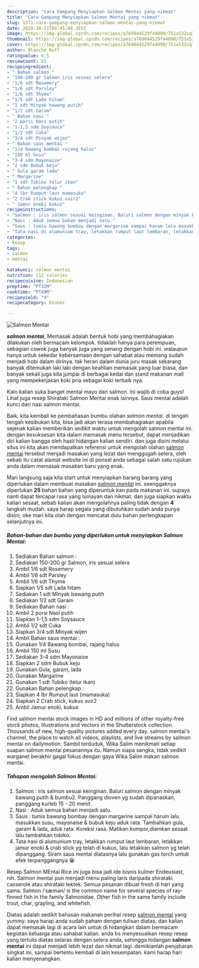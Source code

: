 ```yaml
---
description: "Cara Gampang Menyiapkan Salmon Mentai yang nikmat"
title: "Cara Gampang Menyiapkan Salmon Mentai yang nikmat"
slug: 1571-cara-gampang-menyiapkan-salmon-mentai-yang-nikmat
date: 2020-10-21T04:45:04.355Z
image: https://img-global.cpcdn.com/recipes/a769044529f44090/751x532cq70/salmon-mentai-foto-resep-utama.jpg
thumbnail: https://img-global.cpcdn.com/recipes/a769044529f44090/751x532cq70/salmon-mentai-foto-resep-utama.jpg
cover: https://img-global.cpcdn.com/recipes/a769044529f44090/751x532cq70/salmon-mentai-foto-resep-utama.jpg
author: Blanche Huff
ratingvalue: 4.5
reviewcount: 15
recipeingredient:
- " Bahan salmon "
- "150-200 gr Salmon iris sesuai selera"
- "1/6 sdt Rosemery"
- "1/6 sdt Parsley"
- "1/6 sdt Thyme"
- "1/5 sdt Lada hitam"
- "1 sdt Minyak bawang putih"
- "1/2 sdt Garam"
- " Bahan nasi "
- "2 porsi Nasi putih"
- "1-1,5 sdm Soysauce"
- "1/2 sdt Cuka"
- "3/4 sdt Minyak wijen"
- " Bahan saus mentai "
- "1/4 Bawang bombai rajang halus"
- "150 ml Susu"
- "3-4 sdm Mayonaise"
- "2 sdm Bubuk keju"
- " Gula garam lada"
- " Margarine"
- "1 sdt Tobiko telur ikan"
- " Bahan pelengkap "
- "4 lbr Rumput laut mamasuka"
- "2 Crab stick kukus suir2"
- " Jamur enoki kukus"
recipeinstructions:
- "Salmon : iris salmon sesuai keinginan. Baluri salmon dengan minyak bawang putih &amp; bumbu2. Panggang dioven yg sudah dipanaskan, panggang kurleb 15 - 20 menit."
- "Nasi : Aduk semua bahan menjadi satu."
- "Saus : tumis bawang bombay dengan margarine sampai harum lalu masukkan susu, mayonaise &amp; bubuk keju aduk rata. Tambahkan gula, garam &amp; lada, aduk rata. Koreksi rasa. Matikan kompor,diamkan sesaat lalu tambahkan tobiko."
- "Tata nasi di alumunium tray, letakkan rumput laut lembaran, letakkan jamur enoki &amp; crab stick yg telah di kukus, lalu letakkan salmon yg telah dipanggang. Siram saus mentai diatasnya lalu gunakan gas torch untuk efek terpanggangnya 😁"
categories:
- Resep
tags:
- salmon
- mentai

katakunci: salmon mentai 
nutrition: 112 calories
recipecuisine: Indonesian
preptime: "PT32M"
cooktime: "PT49M"
recipeyield: "4"
recipecategory: Dinner

---
```



![Salmon Mentai](https://img-global.cpcdn.com/recipes/a769044529f44090/751x532cq70/salmon-mentai-foto-resep-utama.jpg)

<b><i>salmon mentai</i></b>, Memasak adalah bentuk hobi yang membahagiakan dilakukan oleh bermacam kelompok. tidaklah hanya para perempuan, sebagian cowok juga banyak juga yang senang dengan hobi ini. walaupun hanya untuk sekedar kebersamaan dengan sahabat atau memang sudah menjadi hobi dalam dirinya. tak heran dalam dunia juru masak sekarang banyak ditemukan laki laki dengan keahlian memasak yang luar biasa, dan banyak sekali juga kita jumpai di berbagai kedai dan stand makanan mall yang mempekerjakan koki pria sebagai koki terbaik nya.

Kalo kalian suka banget mentai mayo dan salmon. ini wajib di coba guys! Lihat juga resep Shirataki Salmon Mentai enak lainnya. Saus mentai adalah kunci dari nasi salmon mentai.

Baik, kita kembali ke pembahasan bumbu olahan <i>salmon mentai</i>. di tengah tengah kesibukan kita, bisa jadi akan terasa membahagiakan apabila sejenak kalian memberikan sedikit waktu untuk mengolah salmon mentai ini. dengan kesuksesan kita dalam memasak menu tersebut, dapat menjadikan diri kalian bangga oleh hasil hidangan kalian sendiri. dan juga disini melalui situs ini kita akan mendapatkan referensi untuk mengolah olahan <u>salmon mentai</u> tersebut menjadi masakan yang lezat dan menggugah selera, oleh sebab itu catat alamat website ini di ponsel anda sebagai salah satu rujukan anda dalam memasak masakan baru yang enak.


Mari langsung saja kita start untuk menyiapkan barang barang yang diperlukan dalam membuat masakan <u><i>salmon mentai</i></u> ini. seenggaknya diperlukan <b>25</b> bahan bahan yang diperuntuk kan pada makanan ini. supaya nanti dapat tercapai rasa yang lumayan dan nikmat. dan juga siapkan waktu kalian sesaat, sebab kalian akan mengolahnya paling tidak dengan <b>4</b> langkah mudah. saya harap segala yang dibutuhkan sudah anda punya disini, oke mari kita olah dengan mencatat dulu bahan perlengkapan selanjutnya ini.

<!--inarticleads1-->

##### Bahan-bahan dan bumbu yang diperlukan untuk menyiapkan Salmon Mentai:

1. Sediakan  Bahan salmon :
1. Sediakan 150-200 gr Salmon, iris sesuai selera
1. Ambil 1/6 sdt Rosemery
1. Ambil 1/6 sdt Parsley
1. Ambil 1/6 sdt Thyme
1. Siapkan 1/5 sdt Lada hitam
1. Sediakan 1 sdt Minyak bawang putih
1. Sediakan 1/2 sdt Garam
1. Sediakan  Bahan nasi :
1. Ambil 2 porsi Nasi putih
1. Siapkan 1-1,5 sdm Soysauce
1. Ambil 1/2 sdt Cuka
1. Siapkan 3/4 sdt Minyak wijen
1. Ambil  Bahan saus mentai :
1. Gunakan 1/4 Bawang bombai, rajang halus
1. Ambil 150 ml Susu
1. Sediakan 3-4 sdm Mayonaise
1. Siapkan 2 sdm Bubuk keju
1. Gunakan  Gula, garam, lada
1. Gunakan  Margarine
1. Gunakan 1 sdt Tobiko (telur ikan)
1. Gunakan  Bahan pelengkap :
1. Siapkan 4 lbr Rumput laut (mamasuka)
1. Siapkan 2 Crab stick, kukus suir2
1. Ambil  Jamur enoki, kukus


Find salmon mentai stock images in HD and millions of other royalty-free stock photos, illustrations and vectors in the Shutterstock collection. Thousands of new, high-quality pictures added every day. salmon mentai&#39;s channel, the place to watch all videos, playlists, and live streams by salmon mentai on dailymotion. Sambil terduduk, Wika Salim menikmati setiap suapan salmon mentai pesanannya itu. Namun siapa sangka, tidak sedikit warganet berakhir gagal fokus dengan gaya Wika Salim makan salmon mentai. 

<!--inarticleads2-->

##### Tahapan mengolah Salmon Mentai:

1. Salmon : iris salmon sesuai keinginan. Baluri salmon dengan minyak bawang putih &amp; bumbu2. Panggang dioven yg sudah dipanaskan, panggang kurleb 15 - 20 menit.
1. Nasi : Aduk semua bahan menjadi satu.
1. Saus : tumis bawang bombay dengan margarine sampai harum lalu masukkan susu, mayonaise &amp; bubuk keju aduk rata. Tambahkan gula, garam &amp; lada, aduk rata. Koreksi rasa. Matikan kompor,diamkan sesaat lalu tambahkan tobiko.
1. Tata nasi di alumunium tray, letakkan rumput laut lembaran, letakkan jamur enoki &amp; crab stick yg telah di kukus, lalu letakkan salmon yg telah dipanggang. Siram saus mentai diatasnya lalu gunakan gas torch untuk efek terpanggangnya 😁


Resep Salmon MEntai Rice ini juga bisa jadi ide bisnis kuliner Endeusiast, nih. Salmon mentai pun menjadi menu paling laris daripada shirataki casserole atau shirataki tektek. Semua pesanan dibuat fresh di hari yang sama. Salmon /ˈsæmən/ is the common name for several species of ray-finned fish in the family Salmonidae. Other fish in the same family include trout, char, grayling, and whitefish. 

Diatas adalah sedikit bahasan makanan perihal resep <u>salmon mentai</u> yang yummy. saya harap anda sudah paham dengan tulisan diatas, dan kalian dapat memasak lagi di acara lain untuk di hidangkan dalam bermacam kegiatan keluarga atau sahabat kalian. anda bs menyesuaikan resep resep yang tertulis diatas selaras dengan selera anda, sehingga hidangan <b>salmon mentai</b> ini dapat menjadi lebih lezat dan nikmat lagi. demikianlah penjabaran singkat ini, sampai bertemu kembali di lain kesempatan. kami harap hari kalian menyenangkan.
